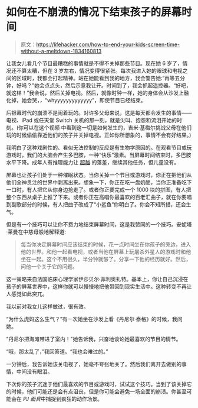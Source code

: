 # 如何在不崩溃的情况下结束孩子的屏幕时间

> 原文：<https://lifehacker.com/how-to-end-your-kids-screen-time-without-a-meltdown-1834160813>

让我女儿看几个节目最糟糕的事情就是不得不关掉那些节目。现在她 6 岁了，情况还不算太糟，但在 3 岁左右，情况变得很紧张。每次我进入她的眼球和电视之间的区域时，我都会打起精神。站在她能看到我的地方，我会警告她:“再等五分钟，好吗？”她会点点头，然后示意我让开。时间到了，我会抓起遥控器。“好吧，就这样！”我会说，然后关掉电视。然后，就像时钟一样，她的身体会从沙发上融化掉，她会哭，*，*“whyyyyyyyyyyyyy”，即使节目已经结束。



后银幕时代的崩溃不是闹着玩的。对许多父母来说，这是每天都会发生的事情——电视、iPad 或任天堂 Switch 关机的那一刻，就是尖叫、抱怨和流泪开始的时刻。(你可以在这个视频 中看到这一切是如何发生的，吉米·基梅尔挑战父母在他们玩的时候偷偷靠近他们的孩子并关掉电视。正如你所想象的，事情不会有好结果。)

我明白了这种戏剧性的、看似无法控制的反应是有生物学原因的。在观看节目或玩游戏时，我们的大脑会产生多巴胺，一种“快乐”激素。当屏幕时间结束时，多巴胺水平下降。成年人有推理能力让 [超越](https://www.wsj.com/articles/why-videogames-trigger-the-nightly-meltdownand-how-to-help-your-child-cope-11554206405?mod=searchresults&page=4&pos=11) 的落差，继续其他任务，但儿童没有。

屏幕也让孩子们处于一种催眠状态。当你关掉一个节目或游戏时，你正在把他们从他们全神贯注的世界中剥离出来。想象一下，你正在吃一盘奶酪，当你正准备吃下一口时，有人把它从你身边抢走了。或者你正要完成一个 1000 块的拼图，有人把整个东西从桌子上推了下来。或者你正在高唱你最喜欢的百老汇曲子，就在你要唱到副歌部分的时候，有人把曲子改成了“小鲨鱼”你明白了。你会不知所措，还会生气。

但是有一个技巧可以让你不费力地结束屏幕时间，这是我赞同的一个技巧。安妮塔·莱曼在中慈母般地解释道:

> 每当你决定屏幕时间应该结束的时候，花一点时间坐在你孩子的旁边，进入他的世界。和他一起看电视，或者当他在屏幕上玩屠杀外星人的游戏时和他坐在一起。这个不用很久，半分钟就够了。分享一下他的经历就好。然后，问他一个关于它的问题。

这一策略来自法国临床心理学家伊莎贝尔·菲利奥扎特。基本上，你让自己沉浸在孩子的屏幕世界中，这样你就可以慢慢地把他带回到现实生活中。这种转变不再让人感觉如此突兀。

我以前对我女儿这样做过，很有效。

“为什么虎妈这么生气？”有一次她坐在沙发上看《丹尼尔·泰格》的时候，我问她。

"丹尼尔把海滩带进了室内！"她告诉我，兴奋地谈论她最喜欢的节目的情节。

“哦，那太乱了，”我回答道。“我也会难过的。”

一分钟后，我告诉她该关电视了，她毫不夸张地关了。然后我们离开去做别的事情，中间没有眼泪。

下次你的孩子沉迷于他们最喜欢的节目或游戏时，试试这个技巧。当到了该关掉它的时候，他们可能还是会有点沮丧，但是你可能会避免一场全面的崩溃。你甚至可能会在 *PJ 面具*中捕捉到疯狂的动作场景。